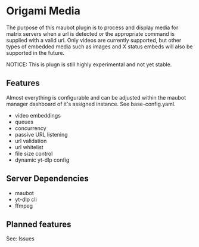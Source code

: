 # Origami Media

The purpose of this maubot plugin is to process and display media for matrix servers when a url is detected or the appropriate command is supplied with a valid url.
Only videos are currently supported, but other types of embedded media such as images and X status embeds will also be supported in the future.

NOTICE: This is plugn is still highly experimental and not yet stable.

## Features

Almost everything is configurable and can be adjusted within the maubot manager dashboard of it's assigned instance.
See base-config.yaml.

- video embeddings
- queues
- concurrency
- passive URL listening
- url validation
- url whitelist
- file size control
- dynamic yt-dlp config

## Server Dependencies

- maubot
- yt-dlp cli
- ffmpeg

## Planned features

See: Issues
